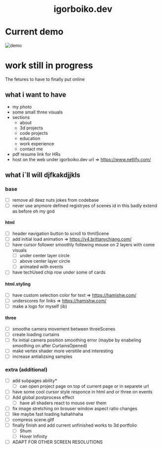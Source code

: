 <!-- <div align="center">
  <img alt="Logo" src="https://raw.githubusercontent.com/bchiang7/v4/main/src/images/logo.png" width="100" />
</div> -->

<h1 align="center">
  igorboiko.dev
</h1>

<!-- <p align="center">
  The fourth iteration of <a href="https://brittanychiang.com" target="_blank">brittanychiang.com</a> built with <a href="https://www.gatsbyjs.org/" target="_blank">Gatsby</a> and hosted with <a href="https://www.netlify.com/" target="_blank">Netlify</a>
</p> -->

<!-- <p align="center">
  Previous iterations:
  <a href="https://github.com/bchiang7/v1" target="_blank">v1</a>,
  <a href="https://github.com/bchiang7/v2" target="_blank">v2</a>,
  <a href="https://github.com/bchiang7/bchiang7.github.io" target="_blank">v3</a>
</p> -->

<!-- <p align="center">
  <a href="https://app.netlify.com/sites/brittanychiang/deploys" target="_blank">
    <img src="https://api.netlify.com/api/v1/badges/1963b488-7b78-48c9-9e2d-6fb5e47ab3af/deploy-status" alt="Netlify Status" />
  </a>
</p> -->

# Current demo
![demo](https://github.com/Decemberay-DA/igorboiko.dev/blob/main/gitView/_%5Bfirefox%5DIgor_Boyko_-_Desigher_%26_Developer_%E2%80%94_Mozilla_Firefo_1692%20(2).png)


# work still in progress

The fetures to have to finally put online

## what i want to have

- my photo
- some small three visuals
- sections
    - about
    - 3d projects
    - code projects
    - education
    - work experience
    - contact me
- pdf resume link for HRs
- host on the web under igorboiko.dev url => https://www.netlify.com/

## what i`ll will djfkakdjjkls

### base

- [ ] remove all deez nuts jokes from codebase
- [ ] never use anymore defined registryes of scenes id in this badly extend as before oh my god

#### html

- [ ] header navigation button to scroll to thmlScene
- [ ] add initial load animation => https://v4.brittanychiang.com/
- [ ] have cursor follower smoothly follewing mouse on 2 layers with come visuals
    - [ ] under center layer circle
    - [ ] above center layer circle
    - [ ] animated with events
- [ ] have techUsed chip row under some of cards

#### html.styling

- [ ] have custom selection color for text => https://hamishw.com/
- [ ] underscores for links => https://hamishw.com/
- [ ] make a logo for myself (ib)

#### three

- [ ] smoothe camera movement between threeScenes
- [ ] create loading curtains
- [ ] fix initial camera position smoothing error (maybe by enabeling smoothing on after CurtainsOpened)
- [ ] make vertex shader more versitile and interesting
- [ ] increase antializsing samples

### extra (additional)

- [ ] add subpages ability*
    - [ ] can open project page on top of current page or in separete url
- [ ] have some cool cursor style responce in html and or three on events
- [ ] Add global postprocess effect
    - [ ] have all shaders react to mouse over them
- [ ] fix image stretching on brouser window aspect ratio changes
- [ ] like maybe fast loading hahahhaha
- [ ] compress scene.gltf
- [ ] finally finish and add current unfinished works to 3d portfolio
    - [ ] Shum
    - [ ] Hover Infinity
- [ ] ADAPT FOR OTHER SCREEN RESOLUTIONS

